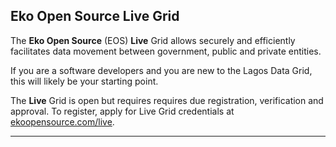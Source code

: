 ## Eko Open Source Live Grid
The **Eko Open Source** (EOS) **Live** Grid allows securely and efficiently facilitates data movement between government, public and private entities.

If you are a software developers and you are new to the Lagos Data Grid, this will likely be your starting point.

The **Live** Grid is open but requires requires due registration, verification and approval. To register, apply for Live Grid credentials at [ekoopensource.com/live](https://ekoopensource.com/live).


***
